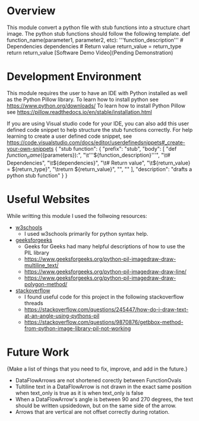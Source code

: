 # Overview
This module convert a python file with stub functions into a structure chart image. The python stub functions should follow the following template.
  def function_name(parameter1, parameter2, etc):
    '''function_description'''
    # Dependencies
    dependencies
    # Return value
    return_value = return_type
    return return_value
[Software Demo Video](Pending Demonstration)

# Development Environment
This module requires the user to have an IDE with Python installed as well as the Python Pillow library. 
To learn how to install python see https://www.python.org/downloads/
To learn how to install Python Pillow see https://pillow.readthedocs.io/en/stable/installation.html

If you are using Visual studio code for your IDE, you can also add this user defined code snippet to help structure the stub functions correctly.
For help learning to create a user defined code snippet, see https://code.visualstudio.com/docs/editor/userdefinedsnippets#_create-your-own-snippets
  {
  "stub function": {
      "prefix": "stub",
      "body": [
        "def ${function_name}(${parameters}):",
        "\t'''${function_description}'''",
        "\t# Dependencies",
        "\t${dependencies}",
        "\t# Return value",
        "\t${return_value} = ${return_type}",
        "\treturn ${return_value}",
        "",
        ""
      ],
      "description": "drafts a python stub function"
      }
    }
# Useful Websites
  While writting this module I used the follwoing resources:
  - [w3schools](https://www.w3schools.com/python/)
    - I used w3schools primarily for python syntax help.
  - [geeksforgeeks](www.geeksforgeeks.org)
    - Geeks for Geeks had many helpful descriptions of how to use the PIL library
    - https://www.geeksforgeeks.org/python-pil-imagedraw-draw-multiline_text/
    - https://www.geeksforgeeks.org/python-pil-imagedraw-draw-line/
    - https://www.geeksforgeeks.org/python-pil-imagedraw-draw-polygon-method/
  - [stackoverflow](www.stackoverflow.com)
    - I found useful code for this project in the following stackoverflow threads 
    - https://stackoverflow.com/questions/245447/how-do-i-draw-text-at-an-angle-using-pythons-pil
    - https://stackoverflow.com/questions/9870876/getbbox-method-from-python-image-library-pil-not-working

# Future Work

{Make a list of things that you need to fix, improve, and add in the future.}

- DataFlowArrows are not shortened corectly between FunctionOvals
- Tultiline text in a DataFlowArrow is not drawn in the exact same position when text_only is true as it is when text_only is false
- When a DataFlowArrow's angle is between 90 and 270 degrees, the text should be written upsidedown, but on the same side of the arrow.
- Arrows that are vertical are not offset correctly during rotation.


